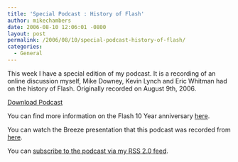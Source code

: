```yaml
---
title: 'Special Podcast : History of Flash'
author: mikechambers
date: 2006-08-10 12:06:01 -0800
layout: post
permalink: /2006/08/10/special-podcast-history-of-flash/
categories:
  - General
---
```



This week I have a special edition of my podcast. It is a recording of an online discussion myself, Mike Downey, Kevin Lynch and Eric Whitman had on the history of Flash. Originally recorded on August 9th, 2006.

[Download Podcast][1]

You can find more information on the Flash 10 Year anniversary [here][2].

You can watch the Breeze presentation that this podcast was recorded from [here][3].

You can [subscribe to the podcast via my RSS 2.0 feed][4].

 [1]: http://weblogs.macromedia.com/mesh/files/podcasts/08-10-06_Flash10thAnniversary.mp3
 [2]: http://www.adobe.com/products/flash/special/flashanniversary/?sdid=ILCX
 [3]: http://seminars.breezecentral.com/p81328628/
 [4]: /mesh/index.xml